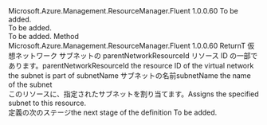 <Type Name="IWithSubnet&lt;ReturnT&gt;" FullName="Microsoft.Azure.Management.ResourceManager.Fluent.Core.HasSubnet.Definition.IWithSubnet&lt;ReturnT&gt;">
  <TypeSignature Language="C#" Value="public interface IWithSubnet&lt;ReturnT&gt;" />
  <TypeSignature Language="ILAsm" Value=".class public interface auto ansi abstract IWithSubnet`1&lt;ReturnT&gt;" />
  <TypeSignature Language="DocId" Value="T:Microsoft.Azure.Management.ResourceManager.Fluent.Core.HasSubnet.Definition.IWithSubnet`1" />
  <TypeSignature Language="VB.NET" Value="Public Interface IWithSubnet(Of ReturnT)" />
  <TypeSignature Language="F#" Value="type IWithSubnet&lt;'ReturnT&gt; = interface" />
  <AssemblyInfo>
    <AssemblyName>Microsoft.Azure.Management.ResourceManager.Fluent</AssemblyName>
    <AssemblyVersion>1.0.0.60</AssemblyVersion>
  </AssemblyInfo>
  <TypeParameters>
    <TypeParameter Name="ReturnT" />
  </TypeParameters>
  <Interfaces />
  <Docs>
    <typeparam name="ReturnT">To be added.</typeparam>
    <summary>To be added.</summary>
    <remarks>To be added.</remarks>
  </Docs>
  <Members>
    <Member MemberName="WithExistingSubnet">
      <MemberSignature Language="C#" Value="public ReturnT WithExistingSubnet (string parentNetworkResourceId, string subnetName);" />
      <MemberSignature Language="ILAsm" Value=".method public hidebysig newslot virtual instance !ReturnT WithExistingSubnet(string parentNetworkResourceId, string subnetName) cil managed" />
      <MemberSignature Language="DocId" Value="M:Microsoft.Azure.Management.ResourceManager.Fluent.Core.HasSubnet.Definition.IWithSubnet`1.WithExistingSubnet(System.String,System.String)" />
      <MemberSignature Language="VB.NET" Value="Public Function WithExistingSubnet (parentNetworkResourceId As String, subnetName As String) As ReturnT" />
      <MemberSignature Language="F#" Value="abstract member WithExistingSubnet : string * string -&gt; 'ReturnT" Usage="iWithSubnet.WithExistingSubnet (parentNetworkResourceId, subnetName)" />
      <MemberType>Method</MemberType>
      <AssemblyInfo>
        <AssemblyName>Microsoft.Azure.Management.ResourceManager.Fluent</AssemblyName>
        <AssemblyVersion>1.0.0.60</AssemblyVersion>
      </AssemblyInfo>
      <ReturnValue>
        <ReturnType>ReturnT</ReturnType>
      </ReturnValue>
      <Parameters>
        <Parameter Name="parentNetworkResourceId" Type="System.String" />
        <Parameter Name="subnetName" Type="System.String" />
      </Parameters>
      <Docs>
        <param name="parentNetworkResourceId"><span data-ttu-id="731f9-101">仮想ネットワーク サブネットの parentNetworkResourceId リソース ID の一部であります。</span><span class="sxs-lookup"><span data-stu-id="731f9-101">parentNetworkResourceId the resource ID of the virtual network the subnet is part of</span></span></param>
        <param name="subnetName"><span data-ttu-id="731f9-102">subnetName サブネットの名前</span><span class="sxs-lookup"><span data-stu-id="731f9-102">subnetName the name of the subnet</span></span></param>
        <summary>
            <span data-ttu-id="731f9-103">このリソースに、指定されたサブネットを割り当てます。</span><span class="sxs-lookup"><span data-stu-id="731f9-103">Assigns the specified subnet to this resource.</span></span>
            </summary>
        <returns><span data-ttu-id="731f9-104">定義の次のステージ</span><span class="sxs-lookup"><span data-stu-id="731f9-104">the next stage of the definition</span></span></returns>
        <remarks>To be added.</remarks>
      </Docs>
    </Member>
  </Members>
</Type>